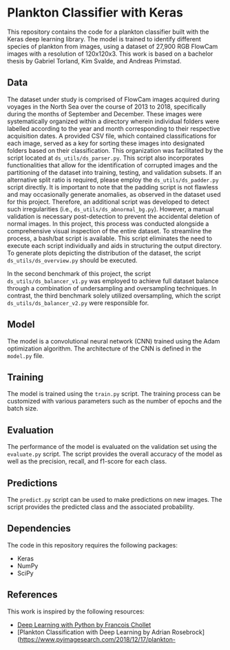 # Plankton Classifier with Keras

This repository contains the code for a plankton classifier built with the Keras deep learning library. The model is trained to identify different species of plankton from images, using a dataset of 27,900 RGB FlowCam images with a resolution of 120x120x3. This work is based on a bachelor thesis by Gabriel Torland, Kim Svalde, and Andreas Primstad.

## Data

The dataset under study is comprised of FlowCam images acquired during voyages in the North Sea over the course of 2013 to 2018, specifically during the months of September and December. These images were systematically organized within a directory wherein individual folders were labelled according to the year and month corresponding to their respective acquisition dates. A provided CSV file, which contained classifications for each image, served as a key for sorting these images into designated folders based on their classification. This organization was facilitated by the script located at `ds_utils/ds_parser.py`. This script also incorporates functionalities that allow for the identification of corrupted images and the partitioning of the dataset into training, testing, and validation subsets. If an alternative split ratio is required, please employ the `ds_utils/ds_padder.py` script directly. It is important to note that the padding script is not flawless and may occasionally generate anomalies, as observed in the dataset used for this project. Therefore, an additional script was developed to detect such irregularities (i.e., `ds_utils/ds_abnormal_bg.py`). However, a manual validation is necessary post-detection to prevent the accidental deletion of normal images. In this project, this process was conducted alongside a comprehensive visual inspection of the entire dataset. To streamline the process, a bash/bat script is available. This script eliminates the need to execute each script individually and aids in structuring the output directory. To generate plots depicting the distribution of the dataset, the script `ds_utils/ds_overview.py` should be executed.

In the second benchmark of this project, the script `ds_utils/ds_balancer_v1.py` was employed to achieve full dataset balance through a combination of undersampling and oversampling techniques. In contrast, the third benchmark solely utilized oversampling, which the script `ds_utils/ds_balancer_v2.py` were responsible for.


## Model

The model is a convolutional neural network (CNN) trained using the Adam optimization algorithm. The architecture of the CNN is defined in the `model.py` file.

## Training

The model is trained using the `train.py` script. The training process can be customized with various parameters such as the number of epochs and the batch size.

## Evaluation

The performance of the model is evaluated on the validation set using the `evaluate.py` script. The script provides the overall accuracy of the model as well as the precision, recall, and f1-score for each class.

## Predictions

The `predict.py` script can be used to make predictions on new images. The script provides the predicted class and the associated probability.

## Dependencies

The code in this repository requires the following packages:
- Keras
- NumPy
- SciPy

## References

This work is inspired by the following resources:
- [Deep Learning with Python by Francois Chollet](https://www.manning.com/books/deep-learning-with-python)
- [Plankton Classification with Deep Learning by Adrian Rosebrock](https://www.pyimagesearch.com/2018/12/17/plankton-
